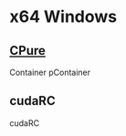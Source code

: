 # x64 Windows
## [CPure](https://github.com/yuisanae2f/CPure)
Container
pContainer

## cudaRC
cudaRC